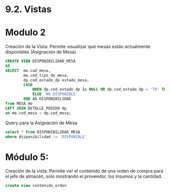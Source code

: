 # 9.2. Vistas


# Modulo 2

Creación de la Vista: Permite visualizar qué mesas están actualmente disponibles (Asignación de Mesa)
```sql
CREATE VIEW DISPONIBILIDAD_MESA
AS
SELECT  me.cod_mesa, 
		me.cod_tipo_de_mesa,
		dp.cod_estado_dp estado_mesa,
		CASE 
			WHEN dp.cod_estado_dp is NULL OR dp.cod_estado_dp = 'TD' THEN 'DISPONIBLE'
			ELSE 'NO DISPONIBLE'
		END AS DISPONIBILIDAD
from MESA me
LEFT JOIN DETALLE_PEDIDO dp
on me.cod_mesa = dp.cod_mesa;
```

Query para la Asignación de Mesa
```sql
select * from DISPONIBILIDAD_MESA
where disponibilidad != 'DISPONIBLE'
```


# Módulo 5:
Creación de la vista: Permite ver el contenido de una orden de compra para el jefe de almacén, solo mostrando el proveedor, los insumos y la cantidad.
```sql
create view contenido_orden
```